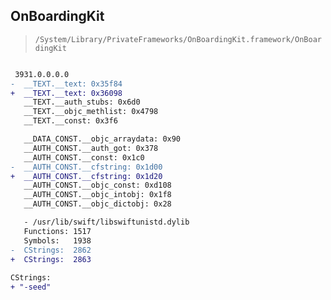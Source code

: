 ## OnBoardingKit

> `/System/Library/PrivateFrameworks/OnBoardingKit.framework/OnBoardingKit`

```diff

 3931.0.0.0.0
-  __TEXT.__text: 0x35f84
+  __TEXT.__text: 0x36098
   __TEXT.__auth_stubs: 0x6d0
   __TEXT.__objc_methlist: 0x4798
   __TEXT.__const: 0x3f6

   __DATA_CONST.__objc_arraydata: 0x90
   __AUTH_CONST.__auth_got: 0x378
   __AUTH_CONST.__const: 0x1c0
-  __AUTH_CONST.__cfstring: 0x1d00
+  __AUTH_CONST.__cfstring: 0x1d20
   __AUTH_CONST.__objc_const: 0xd108
   __AUTH_CONST.__objc_intobj: 0x1f8
   __AUTH_CONST.__objc_dictobj: 0x28

   - /usr/lib/swift/libswiftunistd.dylib
   Functions: 1517
   Symbols:   1938
-  CStrings:  2862
+  CStrings:  2863
 
CStrings:
+ "-seed"

```
